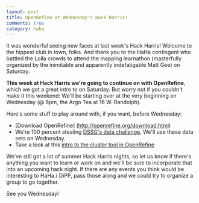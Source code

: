 ```yaml
---
layout: post
title: OpenRefine at Wednesday's Hack Harris!
comments: true
category: haha
---
```


It was wonderful seeing new faces at last week's Hack Harris! Welcome to the hippest club in town, folks. And thank you to the HaHa contingent who battled the Lolla crowds to attend the mapping learnathon (masterfully organized by the inimitable and apparently indefatigable Matt Gee) on Saturday. 

**This week at Hack Harris we're going to continue on with OpenRefine**, which we got a great intro to on Saturday. But worry not if you couldn't make it this weekend: We'll be starting over at the very beginning on Wednesday (@ 6pm, the Argo Tea at 16 W. Randolph). 

Here's some stuff to play around with, if you want, before Wednesday: 

* [Download OpenRefine] (http://openrefine.org/download.html)
* We're 100 percent stealing [DSSG's data challenge](https://github.com/dssg/data-challenges/tree/master/ChicagoCityOfLearning). We'll use these data sets on Wednesday. 
* Take a look at this [intro to the cluster tool in OpenRefine](http://hughstimson.org/2012/04/16/playlist-data-mining/)

We've still got a lot of summer Hack Harris nights, so let us know if there's anything you want to learn or work on and we'll be sure to incorporate that into an upcoming hack night. If there are any events you think would be interesting to HaHa / DiPP, pass those along and we could try to organize a group to go together. 

See you Wednesday!
